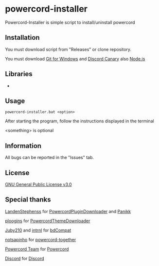 # powercord-installer

Powercord-Installer is simple script to install/uninstall powercord

## Installation

You must download script from "Releases" or clone repository.

You must download [Git for Windows](https://gitforwindows.org) and [Discord Canary](https://discordapp.com/api/download/canary?platform=win) also [Node.js](https://nodejs.org/en/download/)

## Libraries

-

## Usage

```
powercord-installer.bat <option>
```

After starting the program, follow the instructions displayed in the terminal

\<something\> is optional

## Information

All bugs can be reported in the "Issues" tab.

## License
[GNU General Public License v3.0](https://choosealicense.com/licenses/gpl-3.0/)

## Special thanks

[LandenStephenss](https://github.com/LandenStephenss/) for [PowercordPluginDownloader](https://github.com/LandenStephenss/PowercordPluginDownloader) and [Panikk](https://github.com/LandenStephenss/Panikk)

[ploogins](https://github.com/ploogins/) for [PowercordThemeDownloader](https://github.com/ploogins/PowercordThemeDownloader)

[Juby210](https://github.com/Juby210/) and [intrnl](https://github.com/intrnl/) for [bdCompat](https://github.com/Juby210/bdCompat)

[notsapinho](https://github.com/notsapinho) for [powercord-together](https://github.com/notsapinho/powercord-together)

[Powercord Team](https://github.com/powercord-org) for [Powercord](https://github.com/powercord-org/powercord)

[Discord](https://discord.com) for [Discord](https://discord.com)
